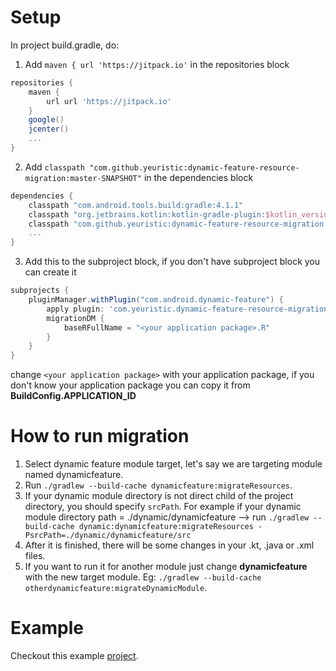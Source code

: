 # Setup
In project build.gradle, do:
1. Add ```maven { url 'https://jitpack.io'``` in the repositories block
``` gradle
repositories {
    maven {
        url url 'https://jitpack.io'
    }
    google()
    jcenter()
    ...
}
```
2. Add ```classpath "com.github.yeuristic:dynamic-feature-resource-migration:master-SNAPSHOT"``` in the dependencies block
``` gradle
dependencies {
    classpath "com.android.tools.build:gradle:4.1.1"
    classpath "org.jetbrains.kotlin:kotlin-gradle-plugin:$kotlin_version"
    classpath "com.github.yeuristic:dynamic-feature-resource-migration:master-SNAPSHOT"
    ...
}
```
3. Add this to the subproject block, if you don't have subproject block you can create it
``` gradle
subprojects {
    pluginManager.withPlugin("com.android.dynamic-feature") {
        apply plugin: 'com.yeuristic.dynamic-feature-resource-migration'
        migrationDM {
            baseRFullName = "<your application package>.R"
        }
    }
}
```
change ```<your application package>``` with your application package, if you don't know your application package you can copy it from **BuildConfig.APPLICATION_ID**  

# How to run migration
1. Select dynamic feature module target, let's say we are targeting module named dynamicfeature.  
2. Run ```./gradlew --build-cache dynamicfeature:migrateResources```.
3. If your dynamic module directory is not direct child of the project directory, you should specify `srcPath`. For example if your dynamic module directory path = ./dynamic/dynamicfeature --> run `./gradlew --build-cache dynamic:dynamicfeature:migrateResources -PsrcPath=./dynamic/dynamicfeature/src`    
4. After it is finished, there will be some changes in your .kt, .java or .xml files.  
5. If you want to run it for another module just change **dynamicfeature** with the new target module. Eg: ```./gradlew --build-cache otherdynamicfeature:migrateDynamicModule```.  

# Example
Checkout this example [project](https://github.com/yeuristic/dynamic-feature-resource-migration-example).

